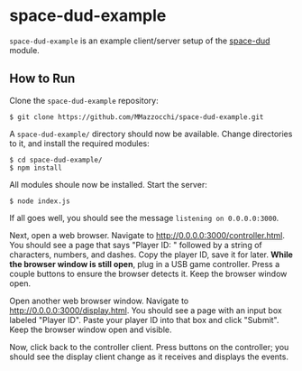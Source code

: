 # space-dud-example
`space-dud-example` is an example client/server setup of the [space-dud](https://www.npmjs.com/package/space-dud) module.

## How to Run
Clone the `space-dud-example` repository:
```
$ git clone https://github.com/MMazzocchi/space-dud-example.git
```
A `space-dud-example/` directory should now be available. Change directories to it, and install the required modules:
```
$ cd space-dud-example/
$ npm install
```
All modules shoule now be installed. Start the server:
```
$ node index.js
```
If all goes well, you should see the message `listening on 0.0.0.0:3000`.

Next, open a web browser. Navigate to http://0.0.0.0:3000/controller.html. You should see a page that says "Player ID: " followed by a string of characters, numbers, and dashes. Copy the player ID, save it for later.
**While the browser window is still open**, plug in a USB game controller. Press a couple buttons to ensure the browser detects it. Keep the browser window open.

Open another web browser window. Navigate to http://0.0.0.0:3000/display.html. You should see a page with an input box labeled "Player ID". Paste your player ID into that box and click "Submit". Keep the browser window open and visible.

Now, click back to the controller client. Press buttons on the controller; you should see the display client change as it receives and displays the events.
